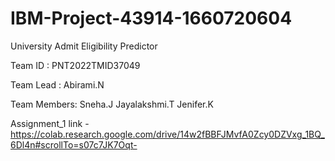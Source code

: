 # IBM-Project-43914-1660720604
University Admit Eligibility Predictor 

Team ID : PNT2022TMID37049

Team Lead : Abirami.N

Team Members: Sneha.J
              Jayalakshmi.T
              Jenifer.K
            
            
Assignment_1 link - https://colab.research.google.com/drive/14w2fBBFJMvfA0Zcy0DZVxg_1BQ_6Dl4n#scrollTo=s07c7JK7Oqt-

